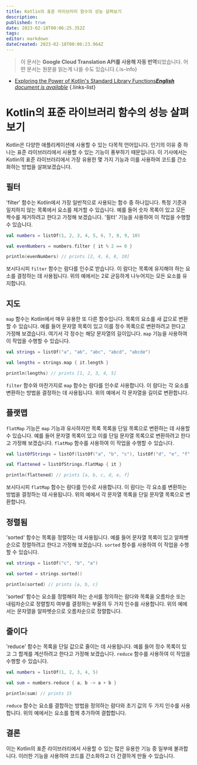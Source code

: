```yaml
---
title: Kotlin의 표준 라이브러리 함수의 성능 살펴보기
description: 
published: true
date: 2023-02-18T00:06:25.352Z
tags: 
editor: markdown
dateCreated: 2023-02-18T00:06:23.964Z
---
```


> 이 문서는 **Google Cloud Translation API를 사용해 자동 번역**되었습니다.
어떤 문서는 원문을 읽는게 나을 수도 있습니다.{.is-info}



- [Exploring the Power of Kotlin's Standard Library Functions***English** document is available*](/en/Knowledge-base/Kotlin/exploring-the-power-of-kotlin-s-standard-library-functions)
{.links-list}


# Kotlin의 표준 라이브러리 함수의 성능 살펴보기

Kotlin은 다양한 애플리케이션에 사용할 수 있는 다목적 언어입니다. 인기의 이유 중 하나는 표준 라이브러리에서 사용할 수 있는 기능이 풍부하기 때문입니다. 이 기사에서는 Kotlin의 표준 라이브러리에서 가장 유용한 몇 가지 기능과 이를 사용하여 코드를 간소화하는 방법을 살펴보겠습니다.

## 필터

'filter' 함수는 Kotlin에서 가장 일반적으로 사용되는 함수 중 하나입니다. 특정 기준과 일치하지 않는 목록에서 요소를 제거할 수 있습니다. 예를 들어 숫자 목록이 있고 모든 짝수를 제거하려고 한다고 가정해 보겠습니다. '필터' 기능을 사용하여 이 작업을 수행할 수 있습니다.

```kotlin
val numbers = listOf(1, 2, 3, 4, 5, 6, 7, 8, 9, 10)

val evenNumbers = numbers.filter { it % 2 == 0 }

println(evenNumbers) // prints [2, 4, 6, 8, 10]
```

보시다시피 `filter` 함수는 람다를 인수로 받습니다. 이 람다는 목록에 유지해야 하는 요소를 결정하는 데 사용됩니다. 위의 예에서는 2로 균등하게 나누어지는 모든 요소를 유지합니다.

## 지도

`map` 함수는 Kotlin에서 매우 유용한 또 다른 함수입니다. 목록의 요소를 새 값으로 변환할 수 있습니다. 예를 들어 문자열 목록이 있고 이를 정수 목록으로 변환하려고 한다고 가정해 보겠습니다. 여기서 각 정수는 해당 문자열의 길이입니다. `map` 기능을 사용하여 이 작업을 수행할 수 있습니다.

```kotlin
val strings = listOf("a", "ab", "abc", "abcd", "abcde")

val lengths = strings.map { it.length }

println(lengths) // prints [1, 2, 3, 4, 5]
```

`filter` 함수와 마찬가지로 `map` 함수는 람다를 인수로 사용합니다. 이 람다는 각 요소를 변환하는 방법을 결정하는 데 사용됩니다. 위의 예에서 각 문자열을 길이로 변환합니다.

## 플랫맵

`flatMap` 기능은 `map` 기능과 유사하지만 목록 목록을 단일 목록으로 변환하는 데 사용할 수 있습니다. 예를 들어 문자열 목록이 있고 이를 단일 문자열 목록으로 변환하려고 한다고 가정해 보겠습니다. `flatMap` 함수를 사용하여 이 작업을 수행할 수 있습니다.

```kotlin
val listOfStrings = listOf(listOf("a", "b", "c"), listOf("d", "e", "f"))

val flattened = listOfStrings.flatMap { it }

println(flattened) // prints [a, b, c, d, e, f]
```

보시다시피 `flatMap` 함수는 람다를 인수로 사용합니다. 이 람다는 각 요소를 변환하는 방법을 결정하는 데 사용됩니다. 위의 예에서 각 문자열 목록을 단일 문자열 목록으로 변환합니다.

## 정렬됨

'sorted' 함수는 목록을 정렬하는 데 사용됩니다. 예를 들어 문자열 목록이 있고 알파벳순으로 정렬하려고 한다고 가정해 보겠습니다. `sorted` 함수를 사용하여 이 작업을 수행할 수 있습니다.

```kotlin
val strings = listOf("c", "b", "a")

val sorted = strings.sorted()

println(sorted) // prints [a, b, c]
```

'sorted' 함수는 요소를 정렬해야 하는 순서를 정의하는 람다와 목록을 오름차순 또는 내림차순으로 정렬할지 여부를 결정하는 부울의 두 가지 인수를 사용합니다. 위의 예에서는 문자열을 알파벳순으로 오름차순으로 정렬합니다.

## 줄이다

'reduce' 함수는 목록을 단일 값으로 줄이는 데 사용됩니다. 예를 들어 정수 목록이 있고 그 합계를 계산하려고 한다고 가정해 보겠습니다. `reduce` 함수를 사용하여 이 작업을 수행할 수 있습니다.

```kotlin
val numbers = listOf(1, 2, 3, 4, 5)

val sum = numbers.reduce { a, b -> a + b }

println(sum) // prints 15
```

`reduce` 함수는 요소를 결합하는 방법을 정의하는 람다와 초기 값의 두 가지 인수를 사용합니다. 위의 예에서는 요소를 함께 추가하여 결합합니다.

## 결론

이는 Kotlin의 표준 라이브러리에서 사용할 수 있는 많은 유용한 기능 중 일부에 불과합니다. 이러한 기능을 사용하여 코드를 간소화하고 더 간결하게 만들 수 있습니다.